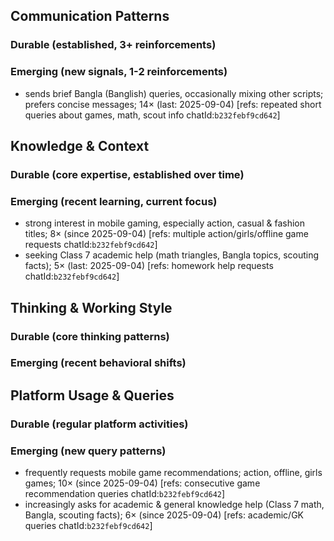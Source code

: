 ## Communication Patterns
### Durable (established, 3+ reinforcements)

### Emerging (new signals, 1-2 reinforcements)
- sends brief Bangla (Banglish) queries, occasionally mixing other scripts; prefers concise messages; 14× (last: 2025-09-04) [refs: repeated short queries about games, math, scout info chatId:`b232febf9cd642`]

## Knowledge & Context
### Durable (core expertise, established over time)

### Emerging (recent learning, current focus)
- strong interest in mobile gaming, especially action, casual & fashion titles; 8× (since 2025-09-04) [refs: multiple action/girls/offline game requests chatId:`b232febf9cd642`]
- seeking Class 7 academic help (math triangles, Bangla topics, scouting facts); 5× (last: 2025-09-04) [refs: homework help requests chatId:`b232febf9cd642`]

## Thinking & Working Style
### Durable (core thinking patterns)

### Emerging (recent behavioral shifts)

## Platform Usage & Queries
### Durable (regular platform activities)

### Emerging (new query patterns)
- frequently requests mobile game recommendations; action, offline, girls games; 10× (since 2025-09-04) [refs: consecutive game recommendation queries chatId:`b232febf9cd642`]
- increasingly asks for academic & general knowledge help (Class 7 math, Bangla, scouting facts); 6× (since 2025-09-04) [refs: academic/GK queries chatId:`b232febf9cd642`]